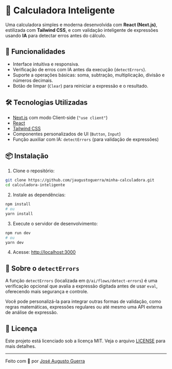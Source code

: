 # 🧮 Calculadora Inteligente

Uma calculadora simples e moderna desenvolvida com **React (Next.js)**, estilizada com **Tailwind CSS**, e com validação inteligente de expressões usando **IA** para detectar erros antes do cálculo.

## 🚀 Funcionalidades

- Interface intuitiva e responsiva.
- Verificação de erros com IA antes da execução (`detectErrors`).
- Suporte a operações básicas: soma, subtração, multiplicação, divisão e números decimais.
- Botão de limpar (`Clear`) para reiniciar a expressão e o resultado.

## 🛠️ Tecnologias Utilizadas

- [Next.js](https://nextjs.org/) com modo Client-side (`"use client"`)
- [React](https://reactjs.org/)
- [Tailwind CSS](https://tailwindcss.com/)
- Componentes personalizados de UI (`Button`, `Input`)
- Função auxiliar com IA: `detectErrors` (para validação de expressões)

## 📦 Instalação

1. Clone o repositório:

```bash
git clone https://github.com/jaugustoguerra/minha-calculadora.git
cd calculadora-inteligente
```

2. Instale as dependências:

```bash
npm install
# ou
yarn install
```

3. Execute o servidor de desenvolvimento:

```bash
npm run dev
# ou
yarn dev
```

4. Acesse: [http://localhost:3000](http://localhost:3000)

## 🧠 Sobre o `detectErrors`

A função `detectErrors` (localizada em `@/ai/flows/detect-errors`) é uma verificação opcional que avalia a expressão digitada antes de usar `eval`, oferecendo mais segurança e controle.

Você pode personalizá-la para integrar outras formas de validação, como regras matemáticas, expressões regulares ou até mesmo uma API externa de análise de expressão.


## 📄 Licença

Este projeto está licenciado sob a licença MIT. Veja o arquivo [LICENSE](LICENSE) para mais detalhes.

---

Feito com 💙 por [José Augusto Guerra](https://github.com/jaugustoguerra)
```
